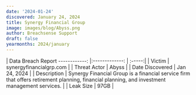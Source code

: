 ```yaml
---
date: '2024-01-24'
discovered: January 24, 2024
title: Synergy Financial Group
image: images/blog/Abyss.png
author: Breachsense Support
draft: false
yearmonths: 2024/january
---
```



| Data Breach Report
------------:     |:-------------:    | :-----:|
| Victim      | synergyfinancialgrp.com      | 
| Threat Actor      | Abyss      | 
| Date Discovered      | Jan 24, 2024      | 
| Description      | Synergy Financial Group is a financial service firm that offers retirement planning, financial planning, and investment management services.      | 
| Leak Size      | 97GB      | 

